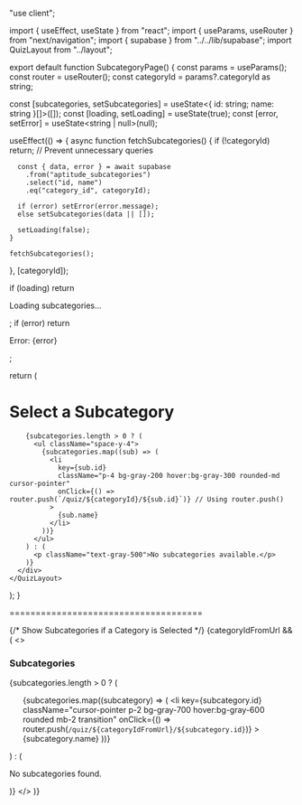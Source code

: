 "use client";

import { useEffect, useState } from "react";
import { useParams, useRouter } from "next/navigation";
import { supabase } from "../../lib/supabase";
import QuizLayout from "../layout";

export default function SubcategoryPage() {
  const params = useParams();
  const router = useRouter();
  const categoryId = params?.categoryId as string;

  const [subcategories, setSubcategories] = useState<{ id: string; name: string }[]>([]);
  const [loading, setLoading] = useState(true);
  const [error, setError] = useState<string | null>(null);

  useEffect(() => {
    async function fetchSubcategories() {
      if (!categoryId) return; // Prevent unnecessary queries

      const { data, error } = await supabase
        .from("aptitude_subcategories")
        .select("id, name")
        .eq("category_id", categoryId);

      if (error) setError(error.message);
      else setSubcategories(data || []);

      setLoading(false);
    }

    fetchSubcategories();
  }, [categoryId]);

  if (loading) return <p className="text-center text-gray-500">Loading subcategories...</p>;
  if (error) return <p className="text-center text-red-500">Error: {error}</p>;

  return (
    <QuizLayout>
      <div className="p-6 max-w-3xl mx-auto">
        <h1 className="text-2xl font-bold mb-4 text-center">Select a Subcategory</h1>

        {subcategories.length > 0 ? (
          <ul className="space-y-4">
            {subcategories.map((sub) => (
              <li
                key={sub.id}
                className="p-4 bg-gray-200 hover:bg-gray-300 rounded-md cursor-pointer"
                onClick={() => router.push(`/quiz/${categoryId}/${sub.id}`)} // Using router.push()
              >
                {sub.name}
              </li>
            ))}
          </ul>
        ) : (
          <p className="text-gray-500">No subcategories available.</p>
        )}
      </div>
    </QuizLayout>
  );
}


=====================================

{/* Show Subcategories if a Category is Selected */}
        {categoryIdFromUrl && (
          <>
            <h3 className="text-md font-semibold mt-6 mb-2">Subcategories</h3>
            {subcategories.length > 0 ? (
              <ul>
                {subcategories.map((subcategory) => (
                  <li
                    key={subcategory.id}
                    className="cursor-pointer p-2 bg-gray-700 hover:bg-gray-600 rounded mb-2 transition"
                    onClick={() => router.push(`/quiz/${categoryIdFromUrl}/${subcategory.id}`)}
                  >
                    {subcategory.name}
                  </li>
                ))}
              </ul>
            ) : (
              <p className="text-gray-400">No subcategories found.</p>
            )}
          </>
        )}